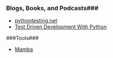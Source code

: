 ### Blogs, Books, and Podcasts###
* [pythontesting.net](http://pythontesting.net/)
* [Test Driven Development With Python](http://chimera.labs.oreilly.com/books/1234000000754/index.html)


###Tools###
* [Mamba](http://nestorsalceda.github.io/mamba/)
